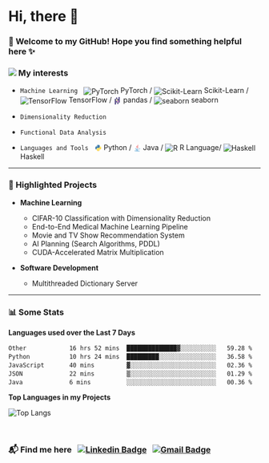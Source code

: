 # Hi, there 👋

### 🚀 Welcome to my GitHub! Hope you find something helpful here ✨

### <img src="https://media.giphy.com/media/VgCDAzcKvsR6OM0uWg/giphy.gif" width="50">  My interests

- `Machine Learning` &nbsp; <img align="center" src="https://www.vectorlogo.zone/logos/pytorch/pytorch-icon.svg" alt="PyTorch" width="15" height="15"/> PyTorch / <img align="center" src="https://upload.wikimedia.org/wikipedia/commons/0/05/Scikit_learn_logo_small.svg" alt="Scikit-Learn" width="15" height="15"/> Scikit-Learn / <img align="center" src="https://www.vectorlogo.zone/logos/tensorflow/tensorflow-icon.svg" alt="TensorFlow" width="15" height="15"/> TensorFlow / <img align="center" src="https://raw.githubusercontent.com/devicons/devicon/2ae2a900d2f041da66e950e4d48052658d850630/icons/pandas/pandas-original.svg" alt="pandas" width="15" height="15"/> pandas / <img align="center" src="https://seaborn.pydata.org/_images/logo-mark-lightbg.svg" alt="seaborn" width="15" height="15"/> seaborn

- `Dimensionality Reduction`
- `Functional Data Analysis`

- `Languages and Tools` &nbsp; <img align="center" src="https://raw.githubusercontent.com/devicons/devicon/master/icons/python/python-original.svg" alt="Python" width="15" height="15"/> Python / <img align="center" src="https://raw.githubusercontent.com/devicons/devicon/master/icons/java/java-original.svg" alt="Java" width="15" height="15"/> Java / <img align="center" src="https://www.r-project.org/logo/Rlogo.png" alt="R" width="15" height="15"/> R Language/ <img align="center" src="https://upload.wikimedia.org/wikipedia/commons/1/1c/Haskell-Logo.svg" alt="Haskell" width="15" height="15"/> Haskell

------------------------------------------------------------------------------------------

### 🌱 Highlighted Projects

-  **Machine Learning**
    - CIFAR-10 Classification with Dimensionality Reduction
    - End-to-End Medical Machine Learning Pipeline
    - Movie and TV Show Recommendation System
    - AI Planning (Search Algorithms, PDDL)
    - CUDA-Accelerated Matrix Multiplication
 
- **Software Development**
  - Multithreaded Dictionary Server

------------------------------------------------------------------------------------------

### 📊 Some Stats

**Languages used over the Last 7 Days**
<!--START_SECTION:waka-->

```txt
Other            16 hrs 52 mins  ██████████████▓░░░░░░░░░░   59.28 %
Python           10 hrs 24 mins  █████████░░░░░░░░░░░░░░░░   36.58 %
JavaScript       40 mins         ▓░░░░░░░░░░░░░░░░░░░░░░░░   02.36 %
JSON             22 mins         ▒░░░░░░░░░░░░░░░░░░░░░░░░   01.29 %
Java             6 mins          ░░░░░░░░░░░░░░░░░░░░░░░░░   00.36 %
```

<!--END_SECTION:waka-->

**Top Languages in my Projects**

![Top Langs](https://github-readme-stats.vercel.app/api/top-langs/?username=verazi&size_weight=0.5&count_weight=0.5&theme=radical)

<br >

### 📬 Find me here &nbsp; [![Linkedin Badge](https://img.shields.io/badge/-LinkedIn-blue?style=flat-square&logo=Linkedin&logoColor=white&link=https://www.linkedin.com/in/ziyu-vera-wang/)](https://www.linkedin.com/in/ziyu-vera-wang/) &nbsp; [![Gmail Badge](https://img.shields.io/badge/Gmail-d14836?style=flat-square&logo=Gmail&logoColor=white&link=mailto:vera.ziyu.wang@gmail.com)](mailto:vera.ziyu.wang@gmail.com)


<!---
verazi/verazi is a ✨ special ✨ repository because its `README.md` (this file) appears on your GitHub profile.
You can click the Preview link to take a look at your changes.
--->
